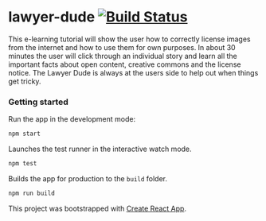 # lawyer-dude [![Build Status](https://api.travis-ci.com/ViviZa/lawyer-dude.svg?branch=master)](https://travis-ci.com/ViviZa/lawyer-dude)

This e-learning tutorial will show the user how to correctly license images from the internet and how to use them for own purposes. In about 30 minutes the user will click through an individual story and learn all the important facts about open content, creative commons and the license notice. The Lawyer Dude is always at the users side to help out when things get tricky.

### Getting started
Run the app in the development mode:<br>

```bash
npm start
```

Launches the test runner in the interactive watch mode.<br>
```bash
npm test
```

Builds the app for production to the `build` folder.<br>
```bash
npm run build
```

This project was bootstrapped with [Create React App](https://github.com/facebook/create-react-app).
